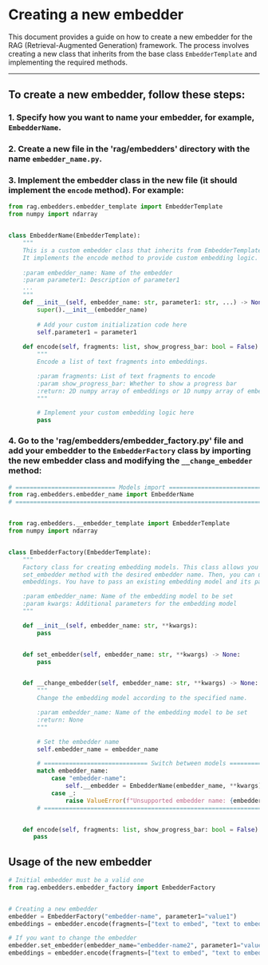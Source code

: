 # Creating a new embedder
This document provides a guide on how to create a new embedder for the RAG (Retrieval-Augmented Generation) framework. The process involves creating a new class that inherits from the base class `EmbedderTemplate` and implementing the required methods.

---

## To create a new embedder, follow these steps:
### 1. Specify how you want to name your embedder, for example, `EmbedderName`.
### 2. Create a new file in the 'rag/embedders' directory with the name `embedder_name.py`.
### 3. Implement the embedder class in the new file (it should implement the `encode` method). For example:
```python
from rag.embedders.embedder_template import EmbedderTemplate
from numpy import ndarray


class EmbedderName(EmbedderTemplate):
    """
    This is a custom embedder class that inherits from EmbedderTemplate.
    It implements the encode method to provide custom embedding logic.
    
    :param embedder_name: Name of the embedder
    :param parameter1: Description of parameter1
    ...
    """
    def __init__(self, embedder_name: str, parameter1: str, ...) -> None:
        super().__init__(embedder_name)
        
        # Add your custom initialization code here
        self.parameter1 = parameter1
        
    def encode(self, fragments: list, show_progress_bar: bool = False) -> ndarray:
        """
        Encode a list of text fragments into embeddings.

        :param fragments: List of text fragments to encode
        :param show_progress_bar: Whether to show a progress bar
        :return: 2D numpy array of embeddings or 1D numpy array of embedding (if only one fragment is passed)
        """

        # Implement your custom embedding logic here
        pass
```
### 4. Go to the 'rag/embedders/embedder_factory.py' file and add your embedder to the `EmbedderFactory` class by importing the new embedder class and modifying the `__change_embedder` method:
```python
# ============================ Models import ===========================
from rag.embedders.embedder_name import EmbedderName
# ======================================================================


from rag.embedders.__embedder_template import EmbedderTemplate
from numpy import ndarray


class EmbedderFactory(EmbedderTemplate):
    """
    Factory class for creating embedding models. This class allows you to set the embedding model by calling the
    set_embedder method with the desired embedder name. Then, you can use the encode method to convert list of texts into
    embeddings. You have to pass an existing embedding model and its parameters to the constructor.

    :param embedder_name: Name of the embedding model to be set
    :param kwargs: Additional parameters for the embedding model
    """

    def __init__(self, embedder_name: str, **kwargs):
        pass 


    def set_embedder(self, embedder_name: str, **kwargs) -> None:
        pass 


    def __change_embedder(self, embedder_name: str, **kwargs) -> None:
        """
        Change the embedding model according to the specified name.

        :param embedder_name: Name of the embedding model to be set
        :return: None
        """

        # Set the embedder name
        self.embedder_name = embedder_name

        # ============================= Switch between models =============================
        match embedder_name:
            case "embedder-name":
                self.__embedder = EmbedderName(embedder_name, **kwargs)
            case _:
                raise ValueError(f"Unsupported embedder name: {embedder_name}. Please use a valid embedder name.")
        # =================================================================================


    def encode(self, fragments: list, show_progress_bar: bool = False) -> ndarray:
       pass 
```
## Usage of the new embedder
```python
# Initial embedder must be a valid one
from rag.embedders.embedder_factory import EmbedderFactory


# Creating a new embedder
embedder = EmbedderFactory("embedder-name", parameter1="value1")
embeddings = embedder.encode(fragments=["text to embed", "text to embed2"], show_progress_bar=True)

# If you want to change the embedder
embedder.set_embedder(embedder_name="embedder-name2", parameter1="value1")
embeddings = embedder.encode(fragments=["text to embed", "text to embed2"], show_progress_bar=True)
```
